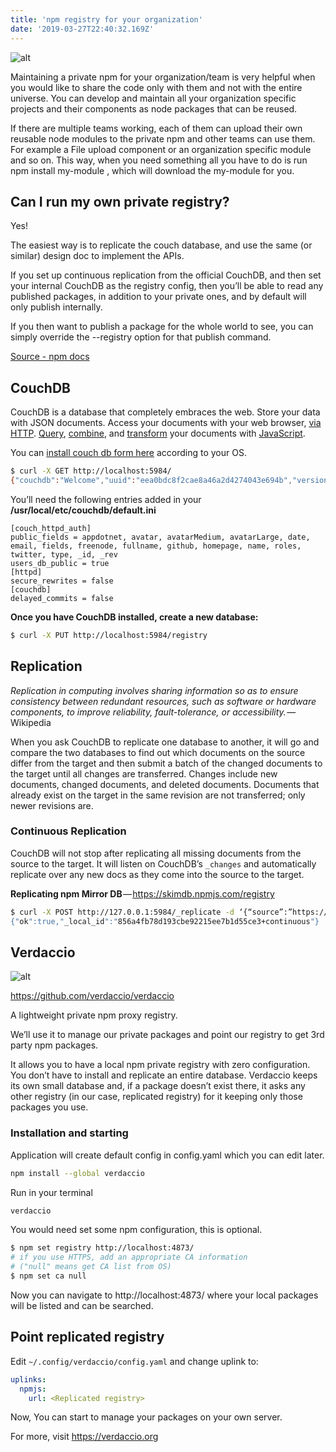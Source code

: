 ```yaml
---
title: 'npm registry for your organization'
date: '2019-03-27T22:40:32.169Z'
---
```


![alt](/nodejs-npm-registry.png)

Maintaining a private npm for your organization/team is very helpful when you would like to share the code only with them and not with the entire universe. You can develop and maintain all your organization specific projects and their components as node packages that can be reused.

If there are multiple teams working, each of them can upload their own reusable node modules to the private npm and other teams can use them. For example a File upload component or an organization specific module and so on. This way, when you need something all you have to do is run npm install my-module , which will download the my-module for you.

## Can I run my own private registry?

Yes!

The easiest way is to replicate the couch database, and use the same (or similar) design doc to implement the APIs.

If you set up continuous replication from the official CouchDB, and then set your internal CouchDB as the registry config, then you’ll be able to read any published packages, in addition to your private ones, and by default will only publish internally.

If you then want to publish a package for the whole world to see, you can simply override the --registry option for that publish command.

[Source - npm docs](https://docs.npmjs.com/misc/registry#can-i-run-my-own-private-registry)

## CouchDB

CouchDB is a database that completely embraces the web. Store your data with JSON documents. Access your documents with your web browser, [via HTTP](http://docs.couchdb.org/en/2.1.0/api/basics.html#api-basics). [Query](http://docs.couchdb.org/en/2.1.0/api/document/common.html#api-doc), [combine](http://docs.couchdb.org/en/2.1.0/ddocs/views/index.html#views), and [transform](http://docs.couchdb.org/en/2.1.0/ddocs/ddocs.html#listfun) your documents with [JavaScript](http://docs.couchdb.org/en/2.1.0/query-server/javascript.html#query-server-js).

You can [install couch db form here](http://docs.couchdb.org/en/2.1.0/install/index.html) according to your OS.

```bash
$ curl -X GET http://localhost:5984/
{"couchdb":"Welcome","uuid":"eea0bdc8f2cae8a46a2d4274043e694b","version":"1.6.1","vendor":{"name":"The Apache Software Foundation","version":"1.6.1"}}
```

You’ll need the following entries added in your **/usr/local/etc/couchdb/default.ini**

```
[couch_httpd_auth]
public_fields = appdotnet, avatar, avatarMedium, avatarLarge, date, email, fields, freenode, fullname, github, homepage, name, roles, twitter, type, _id, _rev
users_db_public = true
[httpd]
secure_rewrites = false
[couchdb]
delayed_commits = false
``` 

**Once you have CouchDB installed, create a new database:**

```bash
$ curl -X PUT http://localhost:5984/registry
```

## Replication
*Replication in computing involves sharing information so as to ensure consistency between redundant resources, such as software or hardware components, to improve reliability, fault-tolerance, or accessibility.* — Wikipedia

When you ask CouchDB to replicate one database to another, it will go and compare the two databases to find out which documents on the source differ from the target and then submit a batch of the changed documents to the target until all changes are transferred. Changes include new documents, changed documents, and deleted documents. Documents that already exist on the target in the same revision are not transferred; only newer revisions are.

### Continuous Replication
CouchDB will not stop after replicating all missing documents from the source to the target. It will listen on CouchDB’s `_changes` and automatically replicate over any new docs as they come into the source to the target.

**Replicating npm Mirror DB** — https://skimdb.npmjs.com/registry

```bash
$ curl -X POST http://127.0.0.1:5984/_replicate -d ‘{“source”:”https://skimdb.npmjs.com/registry", “target”:”registry”, “continuous”:true}’ -H “Content-Type: application/json”
{"ok":true,"_local_id":"856a4fb78d193cbe92215ee7b1d55ce3+continuous"}
```


## Verdaccio

![alt](/verdaccio-banner@2x.png)

https://github.com/verdaccio/verdaccio

A lightweight private npm proxy registry.

We’ll use it to manage our private packages and point our registry to get 3rd party npm packages.

It allows you to have a local npm private registry with zero configuration. You don’t have to install and replicate an entire database. Verdaccio keeps its own small database and, if a package doesn’t exist there, it asks any other registry (in our case, replicated registry) for it keeping only those packages you use.

### Installation and starting

Application will create default config in config.yaml which you can edit later.

```bash
npm install --global verdaccio
```

Run in your terminal

```bash
verdaccio
```

You would need set some npm configuration, this is optional.

```bash
$ npm set registry http://localhost:4873/
# if you use HTTPS, add an appropriate CA information
# ("null" means get CA list from OS)
$ npm set ca null
```

Now you can navigate to http://localhost:4873/ where your local packages will be listed and can be searched.

## Point replicated registry

Edit `~/.config/verdaccio/config.yaml` and change uplink to:

```yaml
uplinks:
  npmjs:
    url: <Replicated registry>
```

Now, You can start to manage your packages on your own server.

For more, visit https://verdaccio.org
